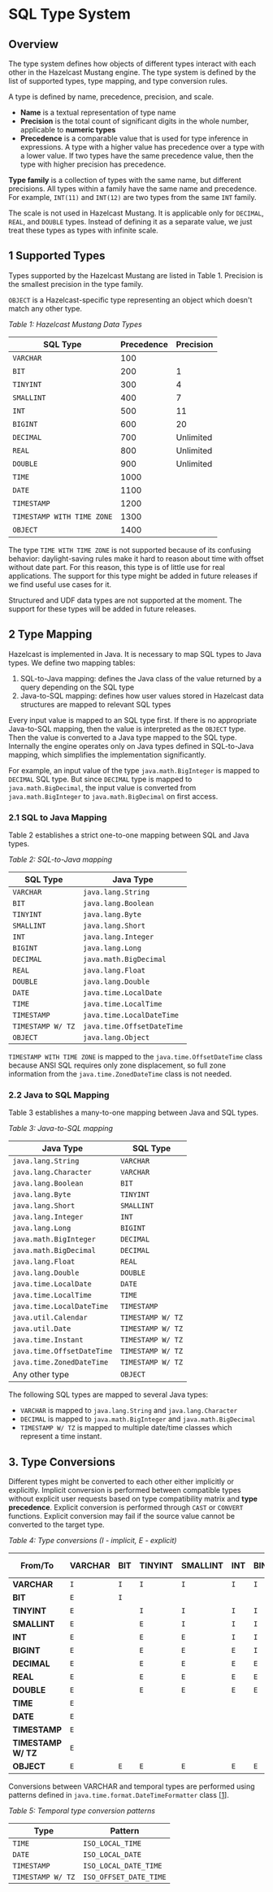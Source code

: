 # SQL Type System

## Overview
The type system defines how objects of different types interact with each other in the Hazelcast Mustang engine.
The type system is defined by the list of supported types, type mapping, and type conversion rules.

A type is defined by name, precedence, precision, and scale.
- **Name** is a textual representation of type name
- **Precision** is the total count of significant digits in the whole number, applicable to **numeric types**
- **Precedence** is a comparable value that is used for type inference in expressions. A type with a
higher value has precedence over a type with a lower value. If two types have the same precedence value, then
the type with higher precision has precedence.

**Type family** is a collection of types with the same name, but different precisions. All types
within a family have the same name and precedence. For example, `INT(11)` and `INT(12)` are two types
from the same `INT` family.

The scale is not used in Hazelcast Mustang. It is applicable only for `DECIMAL`, `REAL`, and `DOUBLE` types.
Instead of defining it as a separate value, we just treat these types as types with infinite scale.

## 1 Supported Types
Types supported by the Hazelcast Mustang are listed in Table 1. Precision is the smallest precision in the type family.

`OBJECT` is a Hazelcast-specific type representing an object which doesn't match any other type.

*Table 1: Hazelcast Mustang Data Types*

| SQL Type | Precedence | Precision |
|---|---|---|
| `VARCHAR` | 100 |  |
| `BIT` | 200 | 1 |
| `TINYINT` | 300 | 4 |
| `SMALLINT` | 400 | 7 |
| `INT` | 500 | 11 |
| `BIGINT` | 600 | 20 |
| `DECIMAL` | 700 | Unlimited |
| `REAL` | 800 | Unlimited |
| `DOUBLE` | 900 | Unlimited |
| `TIME` | 1000 |  |
| `DATE` | 1100 |  |
| `TIMESTAMP` | 1200 |  |
| `TIMESTAMP WITH TIME ZONE` | 1300 |  |
| `OBJECT` | 1400 |  |

The type `TIME WITH TIME ZONE` is not supported because of its confusing behavior: daylight-saving rules make it hard to reason
about time with offset without date part. For this reason, this type is of little use for real applications. The support for this
type might be added in future releases if we find useful use cases for it.

Structured and UDF data types are not supported at the moment. The support for these types will be added in future releases.

## 2 Type Mapping
Hazelcast is implemented in Java. It is necessary to map SQL types to Java types. We define two mapping tables:
1. SQL-to-Java mapping: defines the Java class of the value returned by a query depending on the SQL type
1. Java-to-SQL mapping: defines how user values stored in Hazelcast data structures are mapped to relevant SQL types

Every input value is mapped to an SQL type first. If there is no appropriate Java-to-SQL mapping, then the value is
interpreted as the `OBJECT` type. Then the value is converted to a Java type mapped to the SQL type. Internally the
engine operates only on Java types defined in SQL-to-Java mapping, which simplifies the implementation significantly.

For example, an input value of the type `java.math.BigInteger` is mapped to `DECIMAL` SQL type. But since `DECIMAL`
type is mapped to `java.math.BigDecimal`, the input value is converted from `java.math.BigInteger` to `java.math.BigDecimal`
on first access.

### 2.1 SQL to Java Mapping
Table 2 establishes a strict one-to-one mapping between SQL and Java types.

*Table 2: SQL-to-Java mapping*

| SQL Type | Java Type |
|---|---|
| `VARCHAR` | `java.lang.String` |
| `BIT` | `java.lang.Boolean` |
| `TINYINT` | `java.lang.Byte` |
| `SMALLINT` | `java.lang.Short` |
| `INT` | `java.lang.Integer` |
| `BIGINT` | `java.lang.Long` |
| `DECIMAL` | `java.math.BigDecimal` |
| `REAL` | `java.lang.Float` |
| `DOUBLE` | `java.lang.Double` |
| `DATE` | `java.time.LocalDate` |
| `TIME` | `java.time.LocalTime` |
| `TIMESTAMP` | `java.time.LocalDateTime` |
| `TIMESTAMP W/ TZ` | `java.time.OffsetDateTime` |
| `OBJECT` | `java.lang.Object` |

`TIMESTAMP WITH TIME ZONE` is mapped to the `java.time.OffsetDateTime` class because ANSI SQL requires only zone
displacement, so full zone information from the `java.time.ZonedDateTime` class is not needed.

### 2.2 Java to SQL Mapping
Table 3 establishes a many-to-one mapping between Java and SQL types.

*Table 3: Java-to-SQL mapping*

| Java Type | SQL Type |
|---|---|
| `java.lang.String` | `VARCHAR` |
| `java.lang.Character` | `VARCHAR` |
| `java.lang.Boolean` | `BIT` |
| `java.lang.Byte` | `TINYINT` |
| `java.lang.Short` | `SMALLINT` |
| `java.lang.Integer` | `INT` |
| `java.lang.Long` | `BIGINT` |
| `java.math.BigInteger` | `DECIMAL`  |
| `java.math.BigDecimal` | `DECIMAL`  |
| `java.lang.Float` | `REAL` |
| `java.lang.Double` | `DOUBLE` |
| `java.time.LocalDate` | `DATE` |
| `java.time.LocalTime` | `TIME` |
| `java.time.LocalDateTime` | `TIMESTAMP` |
| `java.util.Calendar` | `TIMESTAMP W/ TZ` |
| `java.util.Date` | `TIMESTAMP W/ TZ` |
| `java.time.Instant` | `TIMESTAMP W/ TZ` |
| `java.time.OffsetDateTime` | `TIMESTAMP W/ TZ` |
| `java.time.ZonedDateTime` | `TIMESTAMP W/ TZ` |
| Any other type | `OBJECT` |

The following SQL types are mapped to several Java types:
- `VARCHAR` is mapped to `java.lang.String` and `java.lang.Character`
- `DECIMAL` is mapped to `java.math.BigInteger` and `java.math.BigDecimal`
- `TIMESTAMP W/ TZ` is mapped to multiple date/time classes which represent a time instant.

## 3. Type Conversions
Different types might be converted to each other either implicitly or explicitly. Implicit conversion is performed between
compatible types without explicit user requests based on type compatibility matrix and **type precedence**. Explicit
conversion is performed through `CAST` or `CONVERT` functions. Explicit conversion may fail if the source value cannot be
converted to the target type.

*Table 4: Type conversions (I - implicit, E - explicit)*

| From/To | VARCHAR | BIT | TINYINT | SMALLINT | INT | BINGINT | DECIMAL | REAL | DOUBLE | DATE | TIME | TIMESTAMP | TIMESTAMP W/ TZ | OBJECT |
|---|---|---|---|---|---|---|---|---|---|---|---|---|---|---|
| **VARCHAR** | `I` | `I` | `I` | `I` | `I` | `I` | `I` | `I` | `I` | `I` | `I` | `I` | `I` | `I` |
| **BIT** | `E` | `I` |  |  |  |  |  |  |  |  |  |  |  | `I` |
| **TINYINT** | `E` |  | `I` | `I` | `I` | `I` | `I` | `I` |`I`  |  |  |  |  | `I` |
| **SMALLINT** | `E` |  | `E` | `I` | `I` | `I` | `I` | `I` | `I` |  |  |  |  | `I` |
| **INT** | `E` |  | `E` | `E` | `I` | `I` | `I` | `I` | `I` |  |  |  |  | `I` |
| **BIGINT** | `E` |  | `E` | `E` | `E` | `I` | `I` | `I` | `I` |  |  |  |  | `I` |
| **DECIMAL** | `E` |  | `E` | `E` | `E` | `E` | `I` | `I` | `I` |  |  |  |  | `I` |
| **REAL** | `E` |  | `E` | `E` | `E` | `E` | `E` | `I` | `I` |  |  |  |  | `I` |
| **DOUBLE** | `E` |  | `E` | `E` | `E` | `E` | `E` | `E` | `I` |  |  |  |  | `I` |
| **TIME** | `E` |  |  |  |  |  |  |  |  |  | `I` | `I` | `I` | `I` |
| **DATE** | `E` |  |  |  |  |  |  |  |  | `I` |  | `I` | `I` | `I` |
| **TIMESTAMP** | `E` |  |  |  |  |  |  |  |  | `E` | `E` | `I` | `I` | `I` |
| **TIMESTAMP W/ TZ** | `E` |  |  |  |  |  |  |  |  | `E` | `E` | `E`  | `I` | `I` |
| **OBJECT** | `E` | `E` | `E` | `E` | `E` | `E` | `E` | `E` | `E` | `E` | `E` | `E` | `E` | `I` |

Conversions between VARCHAR and temporal types are performed using patterns defined in `java.time.format.DateTimeFormatter`
class [[1]].

*Table 5: Temporal type conversion patterns*

| Type | Pattern |
|---|---|
| `TIME` | `ISO_LOCAL_TIME` |
| `DATE` | `ISO_LOCAL_DATE` |
| `TIMESTAMP` | `ISO_LOCAL_DATE_TIME` |
| `TIMESTAMP W/ TZ` | `ISO_OFFSET_DATE_TIME` |

[1]: https://docs.oracle.com/en/java/javase/11/docs/api/java.base/java/time/format/DateTimeFormatter.html "java.time.format.DateTimeFormatter JavaDoc"
